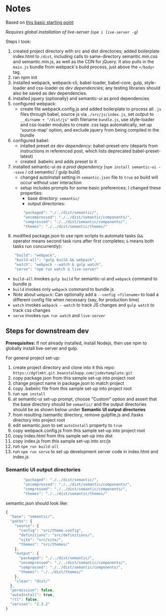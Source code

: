 # Notes

Based on [this basic starting point](https://italonascimento.github.io/configuring-a-basic-environment-for-javascript-development/)

_Requires global installation of live-server (`npm i live-server -g`)_

Steps I took:

1.  created project directory with src and dist directories; added boilerplate index.html to `/dist`, including calls to same-directory semantic.min.css and semantic.min.js, as well as the CDN for jQuery. It also pulls in the `main.js` bundle from webpack's build process, just above the `</body>` tag.
2.  ran npm init
3.  installed webpack, webpack-cli, babel-loader, babel-core, gulp, style-loader and css-loader _as dev dependencies_; any testing libraries should also be saved as dev dependencies.
4.  installed jquery (optionally) and semantic-ui as prod dependencies
5.  configured webpack:
    - create file webpack.config.js and added boilerplate to process all `.js` files through babel, source js via `./src/js/index.js`, set output to `__dirname + "/dist/js"` with filename `bundle.js`, use style-loader and css-loader modules to create .css tags automatically, set up 'source-map' option, and exclude jquery from being compiled in the bundle
6.  configured babel:
    - intalled preset _as dev dependency_: babel-preset-env (departs from instructions in referenced post, which lists deprecated babel-preset-latest)
    - created .babelrc and adds preset to it
7.  installed semantic-ui _as a prod dependency_ (`npm install semantic-ui --save` / cd semantic/ / gulp build)
    - changed autoInstall setting in `semantic.json` file to `true` so build will occur without user interaction
    - setup includes prompts for some basic preferences; I changed these properties:
      - base directory: `semantic/`
      - output directories:

```javascript
        "packaged": "./../dist/semantic/",
        "uncompressed": "./../dist/semantic/components/",
        "compressed": "./../dist/semantic/components/",
        "themes": "./../dist/semantic/themes/"
```

8.  modified package.json to use npm scripts to automate tasks (`&&` operator means second task runs after first completes; `&` means both tasks run concurrently):

```javascript
    "build": "webpack",
    "build-all": "gulp build && webpack",
    "watch": "webpack --watch & gulp watch",
    "serve": "npm run watch & live-server"
```

- `build-all` invokes `gulp build` for semantic-ui and `webpack` command to bundle js
- `build` invokes only `webpack` command to bundle js
- _Note_ about `webpack`: Can optionally add a `--config <filename>` to load a different config file when necessary (say, for production time)
- `watch` invokes `webpack --watch` to track JS changes and `gulp watch` to track css changes
- `serve` invokes `npm run watch` and `live-server`

## Steps for downstream dev

**Prerequisites:** If not already installed, install Nodejs, then use npm to globally install live-server and gulp.

For general project set-up:

1.  create project directory and clone into it this repo: `https://dgtlmkt.git.beanstalkapp.com/jsdevtemplate.git`
2.  copy package.json from this sample set-up into project root
3.  change project name in package.json to match project
4.  copy .babelrc file from this sample set-up into project root
5.  run `npm install`
6.  at semantic-ui set-up prompt, choose "Custom" option and assert that the base directory should be `semantic/` and the output directories should be as shown below under **Semantic UI output directories**
7.  from resulting /semantic directory, remove gulpfile.js and /tasks directory into project root
8.  edit semantic.json to set `autoInstall` property to `true`
9.  copy webpack.config.js from this sample set-up into project root
10. copy index.html from this sample set-up into dist
11. copy index.js from this sample set-up into src/js
12. run `npm run build-all`
13. run `npm run serve` to set up development server
    code in index.html and index.js

### Semantic UI output directories

```javascript
        "packaged": "./../dist/semantic/",
        "uncompressed": "./../dist/semantic/components/",
        "compressed": "./../dist/semantic/components/",
        "themes": "./../dist/semantic/themes/"
```

semantic.json should look like:

```javascript
{
  "base": "semantic/",
  "paths": {
    "source": {
      "config": "src/theme.config",
      "definitions": "src/definitions/",
      "site": "src/site/",
      "themes": "src/themes/"
    },
    "output": {
      "packaged": "./../dist/semantic/",
      "uncompressed": "./../dist/semantic/components/",
      "compressed": "./../dist/semantic/components/",
      "themes": "./../dist/themes/"
    },
    "clean": "dist/"
  },
  "permission": false,
  "autoInstall": true,
  "rtl": false,
  "version": "2.3.2"
}
```
